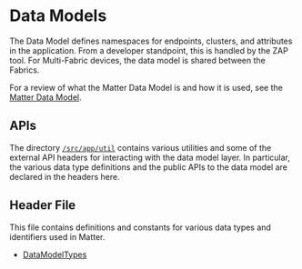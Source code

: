 # Data Models

The Data Model defines namespaces for endpoints, clusters, and attributes in the application. From a developer standpoint, this is handled by the ZAP tool. For Multi-Fabric devices, the data model is shared between the Fabrics.

For a review of what the Matter Data Model is and how it is used, see the [Matter Data Model](../sld288-matter-fundamentals-data-model/index.md).

## APIs

The directory [```/src/app/util```](https://github.com/SiliconLabs/matter_extension/tree/main/third_party/matter_sdk/src/app/util) contains various utilities and some of the external API headers for interacting with the data model layer. In particular, the various data type definitions and the public APIs to the data model are declared in the headers here.

## Header File

This file contains definitions and constants for various data types and identifiers used in Matter.

- [DataModelTypes](https://github.com/SiliconLabs/matter_extension/blob/main/third_party/matter_sdk/src/lib/core/DataModelTypes.h)
